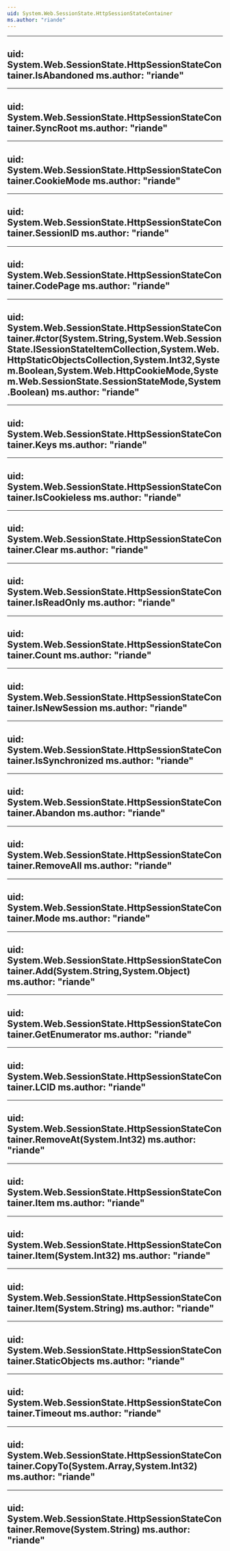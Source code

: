 ```yaml
---
uid: System.Web.SessionState.HttpSessionStateContainer
ms.author: "riande"
---
```


---
uid: System.Web.SessionState.HttpSessionStateContainer.IsAbandoned
ms.author: "riande"
---

---
uid: System.Web.SessionState.HttpSessionStateContainer.SyncRoot
ms.author: "riande"
---

---
uid: System.Web.SessionState.HttpSessionStateContainer.CookieMode
ms.author: "riande"
---

---
uid: System.Web.SessionState.HttpSessionStateContainer.SessionID
ms.author: "riande"
---

---
uid: System.Web.SessionState.HttpSessionStateContainer.CodePage
ms.author: "riande"
---

---
uid: System.Web.SessionState.HttpSessionStateContainer.#ctor(System.String,System.Web.SessionState.ISessionStateItemCollection,System.Web.HttpStaticObjectsCollection,System.Int32,System.Boolean,System.Web.HttpCookieMode,System.Web.SessionState.SessionStateMode,System.Boolean)
ms.author: "riande"
---

---
uid: System.Web.SessionState.HttpSessionStateContainer.Keys
ms.author: "riande"
---

---
uid: System.Web.SessionState.HttpSessionStateContainer.IsCookieless
ms.author: "riande"
---

---
uid: System.Web.SessionState.HttpSessionStateContainer.Clear
ms.author: "riande"
---

---
uid: System.Web.SessionState.HttpSessionStateContainer.IsReadOnly
ms.author: "riande"
---

---
uid: System.Web.SessionState.HttpSessionStateContainer.Count
ms.author: "riande"
---

---
uid: System.Web.SessionState.HttpSessionStateContainer.IsNewSession
ms.author: "riande"
---

---
uid: System.Web.SessionState.HttpSessionStateContainer.IsSynchronized
ms.author: "riande"
---

---
uid: System.Web.SessionState.HttpSessionStateContainer.Abandon
ms.author: "riande"
---

---
uid: System.Web.SessionState.HttpSessionStateContainer.RemoveAll
ms.author: "riande"
---

---
uid: System.Web.SessionState.HttpSessionStateContainer.Mode
ms.author: "riande"
---

---
uid: System.Web.SessionState.HttpSessionStateContainer.Add(System.String,System.Object)
ms.author: "riande"
---

---
uid: System.Web.SessionState.HttpSessionStateContainer.GetEnumerator
ms.author: "riande"
---

---
uid: System.Web.SessionState.HttpSessionStateContainer.LCID
ms.author: "riande"
---

---
uid: System.Web.SessionState.HttpSessionStateContainer.RemoveAt(System.Int32)
ms.author: "riande"
---

---
uid: System.Web.SessionState.HttpSessionStateContainer.Item
ms.author: "riande"
---

---
uid: System.Web.SessionState.HttpSessionStateContainer.Item(System.Int32)
ms.author: "riande"
---

---
uid: System.Web.SessionState.HttpSessionStateContainer.Item(System.String)
ms.author: "riande"
---

---
uid: System.Web.SessionState.HttpSessionStateContainer.StaticObjects
ms.author: "riande"
---

---
uid: System.Web.SessionState.HttpSessionStateContainer.Timeout
ms.author: "riande"
---

---
uid: System.Web.SessionState.HttpSessionStateContainer.CopyTo(System.Array,System.Int32)
ms.author: "riande"
---

---
uid: System.Web.SessionState.HttpSessionStateContainer.Remove(System.String)
ms.author: "riande"
---
